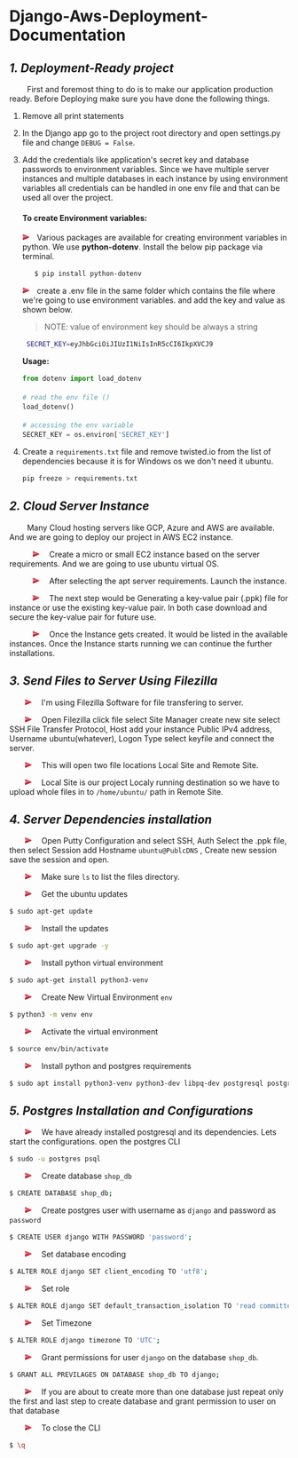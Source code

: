 # Django-Aws-Deployment-Documentation

## _1. Deployment-Ready project_
&emsp;&emsp; First and foremost thing to do is to make our application production ready. Before
Deploying make sure you have done the following things.

1. Remove all print statements
2. In the Django app go to the project root directory and open settings.py file and change ``` DEBUG = False ```.
3. Add the credentials like application's secret key and database passwords to environment variables. Since we have multiple server instances and multiple databases in each instance by using environment variables all credentials can be handled in one env file and that can be used all over the project.
    #### To create Environment variables:
   <img src="right-arrow.png" width="12" height="12" style="margin-right:1em; margin-top:1px;">Various packages are available for creating environment variables in python. We use **python-dotenv**. Install the below pip package via terminal.

   ```bash 
      $ pip install python-dotenv
      ```
   <img src="right-arrow.png" width="12" height="12" style="margin-right:1em; margin-top:1px;">create a .env file in the same folder which contains the file where we're going to use environment variables. and add the key and value as shown below.

   > NOTE: value of environment key should be always a string

   ```bash
    SECRET_KEY=eyJhbGciOiJIUzI1NiIsInR5cCI6IkpXVCJ9
   ```

   **Usage:**

      ```python 
      from dotenv import load_dotenv
      
      # read the env file ()
      load_dotenv()
      
      # accessing the env variable
      SECRET_KEY = os.environ['SECRET_KEY']
      ```
5. Create a ```requirements.txt``` file and remove twisted.io from the list of dependencies because it is for Windows os we don't need it ubuntu.
    ```bash
    pip freeze > requirements.txt
    ```

## _2. Cloud Server Instance_
&emsp;&emsp; Many Cloud hosting servers like GCP, Azure and AWS are available. And we are going to deploy our project in AWS EC2 instance.

&emsp;&emsp;&emsp;<img src="right-arrow.png" width="12" height="12" style="margin-right:1em; margin-top:1px;"> Create a micro or small EC2 instance based on the server requirements. And we are going to use ubuntu virtual OS.

&emsp;&emsp;&emsp;<img src="right-arrow.png" width="12" height="12" style="margin-right:1em; margin-top:1px;"> After selecting the apt server requirements. Launch the instance. 

&emsp;&emsp;&emsp;<img src="right-arrow.png" width="12" height="12" style="margin-right:1em; margin-top:1px;"> The next step would be Generating a key-value pair (.ppk) file for instance or use the existing key-value pair. In both case download and secure the key-value pair for future use.

&emsp;&emsp;&emsp;<img src="right-arrow.png" width="12" height="12" style="margin-right:1em; margin-top:1px;"> Once the Instance gets created. It would be listed in the available instances. Once the Instance starts running we can continue the further installations.

## _3. Send Files to Server Using Filezilla_

&emsp;&emsp;<img src="right-arrow.png" width="12" height="12" style="margin-right:1em; margin-top:1px;"> I'm using Filezilla Software for file transfering to server.

&emsp;&emsp;<img src="right-arrow.png" width="12" height="12" style="margin-right:1em; margin-top:1px;"> Open Filezilla click file select Site Manager create new site  select SSH File Transfer Protocol, Host add your instance Public IPv4 address, Username ubuntu(whatever), Logon Type select keyfile and connect the server.

&emsp;&emsp;<img src="right-arrow.png" width="12" height="12" style="margin-right:1em; margin-top:1px;"> This will open two file locations Local Site and Remote Site.

&emsp;&emsp;<img src="right-arrow.png" width="12" height="12" style="margin-right:1em; margin-top:1px;"> Local Site is our project Localy running destination so we have to upload whole files in to ``` /home/ubuntu/ ``` path in Remote Site.

## _4. Server Dependencies installation_

&emsp;&emsp;<img src="right-arrow.png" width="12" height="12" style="margin-right:1em; margin-top:1px;"> Open Putty Configuration and select SSH, Auth Select the .ppk file, then select Session add  Hostname ``` ubuntu@PublcDNS ```  , Create new session save the session and open.

&emsp;&emsp;<img src="right-arrow.png" width="12" height="12" style="margin-right:1em; margin-top:1px;"> Make sure  ``` ls ``` to list the files directory.

&emsp;&emsp;<img src="right-arrow.png" width="12" height="12" style="margin-right:1em; margin-top:1px;"> Get the ubuntu updates

```bash
$ sudo apt-get update
```

&emsp;&emsp;<img src="right-arrow.png" width="12" height="12" style="margin-right:1em; margin-top:1px;"> Install the updates

```bash
$ sudo apt-get upgrade -y
```

&emsp;&emsp;<img src="right-arrow.png" width="12" height="12" style="margin-right:1em; margin-top:1px;"> Install python virtual environment

```bash
$ sudo apt-get install python3-venv
```

&emsp;&emsp;<img src="right-arrow.png" width="12" height="12" style="margin-right:1em; margin-top:1px;"> Create New Virtual Environment ```env```

```bash
$ python3 -m venv env
```

&emsp;&emsp;<img src="right-arrow.png" width="12" height="12" style="margin-right:1em; margin-top:1px;"> Activate the virtual environment

```bash
$ source env/bin/activate
```

&emsp;&emsp;<img src="right-arrow.png" width="12" height="12" style="margin-right:1em; margin-top:1px;"> Install python and postgres requirements

```bash
$ sudo apt install python3-venv python3-dev libpq-dev postgresql postgresql-contrib nginx curl
```
## _5. Postgres Installation and Configurations_
&emsp;&emsp;<img src="right-arrow.png" width="12" height="12" style="margin-right:1em; margin-top:1px;"> We have already installed postgresql and its dependencies. Lets start the configurations. open the postgres CLI

```bash
$ sudo -u postgres psql
```

&emsp;&emsp;<img src="right-arrow.png" width="12" height="12" style="margin-right:1em; margin-top:1px;"> Create database ```shop_db```

```bash
$ CREATE DATABASE shop_db;
```

&emsp;&emsp;<img src="right-arrow.png" width="12" height="12" style="margin-right:1em; margin-top:1px;"> Create postgres user with username as ```django``` and password as ```password```

```bash
$ CREATE USER django WITH PASSWORD 'password';
```

&emsp;&emsp;<img src="right-arrow.png" width="12" height="12" style="margin-right:1em; margin-top:1px;"> Set database encoding 

```bash
$ ALTER ROLE django SET client_encoding TO 'utf8';
```

&emsp;&emsp;<img src="right-arrow.png" width="12" height="12" style="margin-right:1em; margin-top:1px;"> Set role 

```bash
$ ALTER ROLE django SET default_transaction_isolation TO 'read committed';
```

&emsp;&emsp;<img src="right-arrow.png" width="12" height="12" style="margin-right:1em; margin-top:1px;"> Set Timezone 

```bash
$ ALTER ROLE django timezone TO 'UTC';
```

&emsp;&emsp;<img src="right-arrow.png" width="12" height="12" style="margin-right:1em; margin-top:1px;"> Grant permissions for user ```django``` on the database ```shop_db```. 

```bash
$ GRANT ALL PREVILAGES ON DATABASE shop_db TO django;
```

&emsp;&emsp;<img src="right-arrow.png" width="12" height="12" style="margin-right:1em; margin-top:1px;"> If you are about to create more than one database just repeat only the first and last step to create database and grant permission to user on that database

&emsp;&emsp;<img src="right-arrow.png" width="12" height="12" style="margin-right:1em; margin-top:1px;"> To close the CLI  

```bash
$ \q
```

